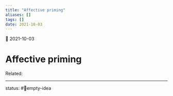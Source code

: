 ```yaml
---
title: "Affective priming"
aliases: []
tags: []
date: 2021-10-03
---
```

🌱 2021-10-03
# Affective priming
Related:
___
status: #💭empty-idea